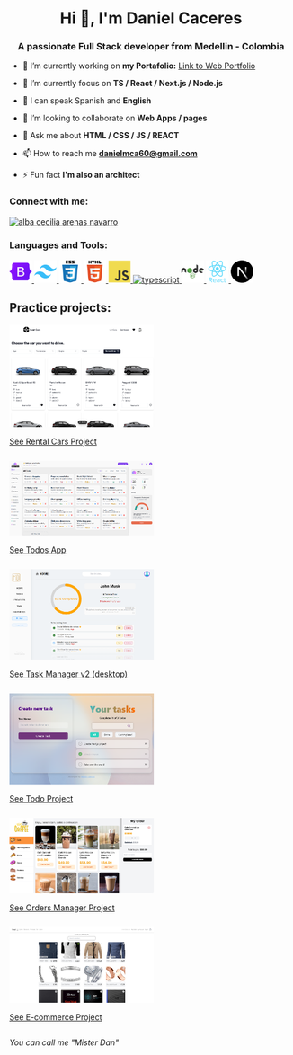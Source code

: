 <h1 align="center">Hi 👋, I'm Daniel Caceres</h1>
<!-- <br> -->
<h3 align="center">A passionate Full Stack developer from Medellin - Colombia</h3>

- 🔭 I’m currently working on **my Portafolio:** [Link to Web Portfolio](https://daniel-merchan.vercel.app/)

- 🌱 I’m currently focus on **TS / React / Next.js / Node.js**

- 🗽 I can speak Spanish and **English**

- 👯 I’m looking to collaborate on **Web Apps / pages**

- 💬 Ask me about **HTML / CSS / JS / REACT**

- 📫 How to reach me **danielmca60@gmail.com**

- ⚡ Fun fact **I'm also an architect**


<h3 align="left">Connect with me:</h3>
<p align="left">
<a href="https://www.linkedin.com/in/daniel-merchan-caceres-ab8388260/" target="_blank"><img align="center" src="https://raw.githubusercontent.com/rahuldkjain/github-profile-readme-generator/master/src/images/icons/Social/linked-in-alt.svg" alt="alba cecilia arenas navarro" height="30" width="40" /></a>
</p>

<h3 align="left">Languages and Tools:</h3>
<p align="left"> <a href="" target="_blank" rel="noreferrer"> <img src="https://raw.githubusercontent.com/devicons/devicon/master/icons/bootstrap/bootstrap-original.svg" alt="bootstrap" width="40" height="40"/> </a> <a href="" target="_blank" rel="noreferrer"> <img src="https://raw.githubusercontent.com/devicons/devicon/master/icons/tailwindcss/tailwindcss-original.svg" alt="tailwindcss" width="40" height="40"/> </a><a href="" target="_blank" rel="noreferrer"> <img src="https://raw.githubusercontent.com/devicons/devicon/master/icons/css3/css3-original-wordmark.svg" alt="css3" width="40" height="40"/> </a> <a href="" target="_blank" rel="noreferrer"> <img src="https://raw.githubusercontent.com/devicons/devicon/master/icons/html5/html5-original-wordmark.svg" alt="html5" width="40" height="40"/> </a> <a href="" target="_blank" rel="noreferrer"> <img src="https://raw.githubusercontent.com/devicons/devicon/master/icons/javascript/javascript-original.svg" alt="javascript" width="40" height="40"/> </a> <a href="" target="_blank" rel="noreferrer"> <img src="https://raw.githubusercontent.com/rahuldkjain/github-profile-readme-generator/refs/heads/master/src/images/icons/ProgrammingLanguages/typescript.svg" alt="typescript" width="40" height="40"/> </a> <a href="" target="_blank" rel="noreferrer"> <img src="https://raw.githubusercontent.com/devicons/devicon/master/icons/nodejs/nodejs-original-wordmark.svg" alt="nodejs" width="40" height="40"/> </a> <a href="" target="_blank" rel="noreferrer"> <img src="https://raw.githubusercontent.com/devicons/devicon/master/icons/react/react-original-wordmark.svg" alt="react" width="40" height="40"/> </a> <a href="" target="_blank" rel="noreferrer"> <img src="https://raw.githubusercontent.com/devicons/devicon/master/icons/nextjs/nextjs-original.svg" alt="sass" width="40" height="40"/> </a> </p>

## Practice projects:

<div style="display: flex; flex-wrap: wrap; gap: 12px;">

<a href="https://rental-cars-project-jet.vercel.app/cars" target="blank">
<img width="257" alt="image" src="https://raw.githubusercontent.com/misterdan100/misterdan-cv-v1/refs/heads/main/src/assets/img/rental-car.png">
<p>See Rental Cars Project</p>
</a>

<a href="https://mister-todo-v2.netlify.app" target="blank">
<img width="257" alt="image" src="https://raw.githubusercontent.com/misterdan100/misterdan-cv-v1/refs/heads/main/src/assets/img/todo-app-v5-screenshot.png">
<p>See Todos App</p>
</a>
<div></div>

<a href="https://mister-todo-v2.netlify.app" target="blank">
<img width="257" alt="image" src="https://raw.githubusercontent.com/misterdan100/misterdan-cv-v1/refs/heads/main/src/assets/img/task-manager-v1.png">
<p>See Task Manager v2 (desktop)</p>
</a>

<a href="https://mistertodov1.netlify.app/" target="blank">
<img width="257" alt="image" src="https://raw.githubusercontent.com/misterdan100/misterdan-cv-v1/refs/heads/main/src/assets/img/todo-v1.png">
<p>See Todo Project</p>
</a>


<a href="https://quiosco-food-v2-ts-nextjs.vercel.app/" target="blank">
<img width="257" alt="image" src="https://raw.githubusercontent.com/misterdan100/misterdan-cv-v1/refs/heads/main/src/assets/img/food-manager.png">
<p>See Orders Manager Project</p>
</a>


<a href="https://ecommerce-misterdan.netlify.app" target="blank">
<img width="257" alt="image" src="https://raw.githubusercontent.com/misterdan100/misterdan-cv-v1/refs/heads/main/src/assets/img/ecommerce.png">
<p>See E-commerce Project</p>
</a>

</div>


*You can call me "Mister Dan"*
